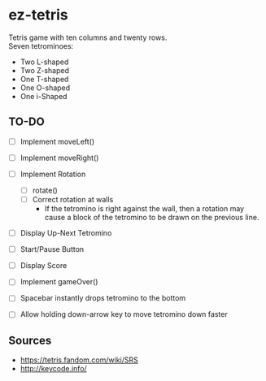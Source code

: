 # ez-tetris
Tetris game with ten columns and twenty rows.  
Seven tetrominoes:
- Two L-shaped
- Two Z-shaped
- One T-shaped
- One O-shaped
- One i-Shaped

## TO-DO
- [ ] Implement moveLeft()
- [ ] Implement moveRight()
- [ ] Implement Rotation
    - [ ] rotate()
    - [ ] Correct rotation at walls
        - If the tetromino is right against the wall, then a rotation may
          cause a block of the tetromino to be drawn on the previous line.
- [ ] Display Up-Next Tetromino
- [ ] Start/Pause Button
- [ ] Display Score
- [ ] Implement gameOver()
- [ ] Spacebar instantly drops tetromino to the bottom
- [ ] Allow holding down-arrow key to move tetromino down faster


## Sources
- https://tetris.fandom.com/wiki/SRS
- http://keycode.info/
